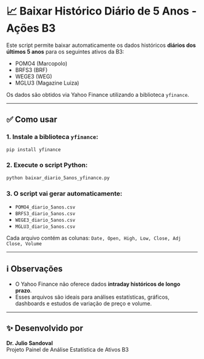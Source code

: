 # 📈 Baixar Histórico Diário de 5 Anos - Ações B3

Este script permite baixar automaticamente os dados históricos **diários dos últimos 5 anos** para os seguintes ativos da B3:

- POMO4 (Marcopolo)
- BRFS3 (BRF)
- WEGE3 (WEG)
- MGLU3 (Magazine Luiza)

Os dados são obtidos via Yahoo Finance utilizando a biblioteca `yfinance`.

---

## ✅ Como usar

### 1. Instale a biblioteca `yfinance`:

```bash
pip install yfinance
```

### 2. Execute o script Python:

```bash
python baixar_diario_5anos_yfinance.py
```

### 3. O script vai gerar automaticamente:

- `POMO4_diario_5anos.csv`
- `BRFS3_diario_5anos.csv`
- `WEGE3_diario_5anos.csv`
- `MGLU3_diario_5anos.csv`

Cada arquivo contém as colunas: `Date, Open, High, Low, Close, Adj Close, Volume`

---

## ℹ️ Observações

- O Yahoo Finance não oferece dados **intraday históricos de longo prazo**.
- Esses arquivos são ideais para análises estatísticas, gráficos, dashboards e estudos de variação de preço e volume.

---

## ✨ Desenvolvido por

**Dr. Julio Sandoval**  
Projeto Painel de Análise Estatística de Ativos B3
